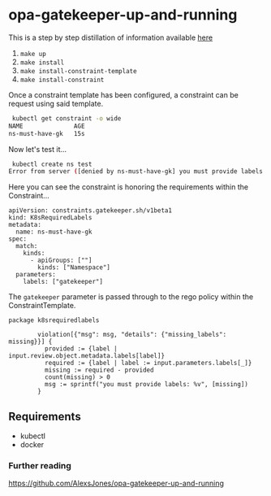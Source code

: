 # opa-gatekeeper-up-and-running

This is a step by step distillation of information available [here](https://github.com/open-policy-agent/gatekeeper#installation-instructions)


1. `make up`
2. `make install`
3. `make install-constraint-template`
4. `make install-constraint`

Once a constraint template has been configured, a constraint can be request using said template.

```bash
 kubectl get constraint -o wide
NAME              AGE
ns-must-have-gk   15s
```

Now let's test it...

```bash
 kubectl create ns test
Error from server ([denied by ns-must-have-gk] you must provide labels: {"gatekeeper"}): admission webhook "validation.gatekeeper.sh" denied the request: [denied by ns-must-have-gk] you must provide labels: {"gatekeeper"}
```

Here you can see the constraint is honoring the requirements within the Constraint...

```
apiVersion: constraints.gatekeeper.sh/v1beta1
kind: K8sRequiredLabels
metadata:
  name: ns-must-have-gk
spec:
  match:
    kinds:
      - apiGroups: [""]
        kinds: ["Namespace"]
  parameters: 
    labels: ["gatekeeper"]
```

The `gatekeeper` parameter is passed through to the rego policy within the ConstraintTemplate.

```
package k8srequiredlabels

        violation[{"msg": msg, "details": {"missing_labels": missing}}] {
          provided := {label | input.review.object.metadata.labels[label]}
          required := {label | label := input.parameters.labels[_]}
          missing := required - provided
          count(missing) > 0
          msg := sprintf("you must provide labels: %v", [missing])
        }
```

## Requirements
- kubectl 
- docker

### Further reading

https://github.com/AlexsJones/opa-gatekeeper-up-and-running

